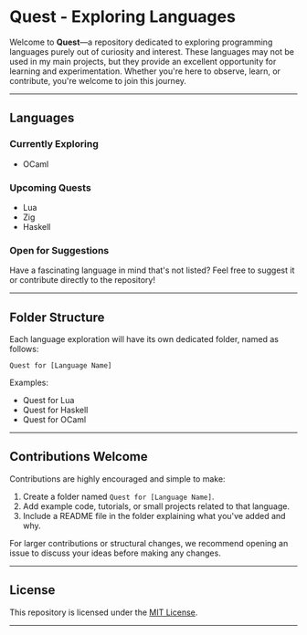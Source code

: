 # Quest - Exploring Languages

Welcome to **Quest**—a repository dedicated to exploring programming languages purely out of curiosity and interest. These languages may not be used in my main projects, but they provide an excellent opportunity for learning and experimentation. Whether you're here to observe, learn, or contribute, you're welcome to join this journey.

---

## Languages

### Currently Exploring
- OCaml

### Upcoming Quests
- Lua
- Zig
- Haskell

### Open for Suggestions
Have a fascinating language in mind that's not listed? Feel free to suggest it or contribute directly to the repository!

---

## Folder Structure
Each language exploration will have its own dedicated folder, named as follows:
```
Quest for [Language Name]
```
Examples:
- Quest for Lua
- Quest for Haskell
- Quest for OCaml

---

## Contributions Welcome
Contributions are highly encouraged and simple to make:

1. Create a folder named `Quest for [Language Name]`.
2. Add example code, tutorials, or small projects related to that language.
3. Include a README file in the folder explaining what you've added and why.

For larger contributions or structural changes, we recommend opening an issue to discuss your ideas before making any changes.

---

## License
This repository is licensed under the [MIT License](LICENSE).

---


